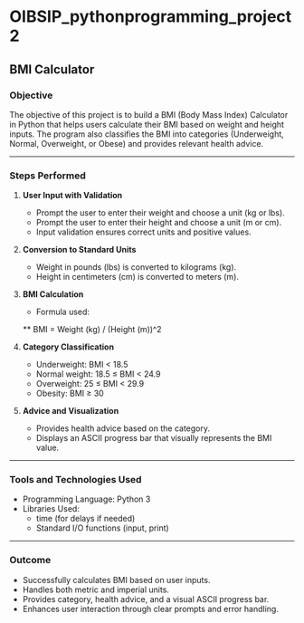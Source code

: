 # OIBSIP_pythonprogramming_project2

## BMI Calculator

### Objective  
The objective of this project is to build a BMI (Body Mass Index) Calculator in Python that helps users calculate their BMI based on weight and height inputs. The program also classifies the BMI into categories (Underweight, Normal, Overweight, or Obese) and provides relevant health advice.  

---

### Steps Performed  

1. **User Input with Validation**  
   - Prompt the user to enter their weight and choose a unit (kg or lbs).  
   - Prompt the user to enter their height and choose a unit (m or cm).  
   - Input validation ensures correct units and positive values.  

2. **Conversion to Standard Units**  
   - Weight in pounds (lbs) is converted to kilograms (kg).  
   - Height in centimeters (cm) is converted to meters (m).  

3. **BMI Calculation**  
   - Formula used:  

     
   **  BMI = Weight (kg) / (Height (m))^2
     

4. **Category Classification**  
   - Underweight: BMI < 18.5  
   - Normal weight: 18.5 ≤ BMI < 24.9  
   - Overweight: 25 ≤ BMI < 29.9  
   - Obesity: BMI ≥ 30  

5. **Advice and Visualization**  
   - Provides health advice based on the category.  
   - Displays an ASCII progress bar that visually represents the BMI value.  

---

### Tools and Technologies Used  
- Programming Language: Python 3  
- Libraries Used:  
  - time (for delays if needed)  
  - Standard I/O functions (input, print)  

---

### Outcome  
- Successfully calculates BMI based on user inputs.  
- Handles both metric and imperial units.  
- Provides category, health advice, and a visual ASCII progress bar.  
- Enhances user interaction through clear prompts and error handling.  
